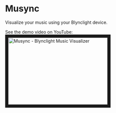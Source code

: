 # Musync
Visualize your music using your Blynclight device.

See the demo video on YouTube:
<a href="http://www.youtube.com/watch?feature=player_embedded&v=Xu_ZTG8HAmQ
" target="_blank"><img src="http://img.youtube.com/vi/Xu_ZTG8HAmQ/0.jpg" 
alt="Musync - Blynclight Music Visualizer " width="320" height="216" border="10" /></a>
